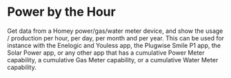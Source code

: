 # Power by the Hour

Get data from a Homey power/gas/water meter device, and show the usage / production per hour, per day, per month and per year.
This can be used for instance with the Enelogic and Youless app, the Plugwise Smile P1 app, the Solar Power app, or any other app that has a cumulative Power Meter capability, a cumulative Gas Meter capability, or a cumulative Water Meter capability.